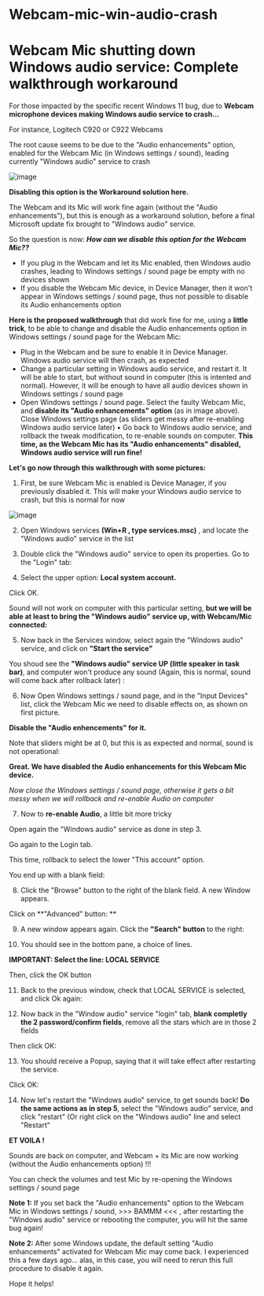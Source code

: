 # Webcam-mic-win-audio-crash
# Webcam Mic shutting down Windows audio service: Complete walkthrough workaround

For those impacted by the specific recent Windows 11 bug, due to **Webcam microphone devices making Windows audio service to crash...**

For instance, Logitech C920 or C922 Webcams

The root cause seems to be due to the "Audio enhancements" option, enabled for the Webcam Mic (in Windows settings / sound), leading currently "Windows audio" service to crash

![image](https://github.com/Pieloth/Webcam-mic-win-audio-crash/assets/73445512/596f4ba3-ace0-4559-94d1-65973eb8c0b6)

**Disabling this option is the Workaround solution here.**

The Webcam and its Mic will work fine again (without the "Audio enhancements"), but this is enough as a workaround solution, before a final Microsoft update fix brought to "Windows audio" service.

So the question is now: ***How can we disable this option for the Webcam Mic??***
* If you plug in the Webcam and let its Mic enabled, then Windows audio crashes, leading to Windows settings / sound page be empty with no devices shown
* If you disable the Webcam Mic device, in Device Manager, then it won't appear in Windows settings / sound page, thus not possible to disable its Audio enhancements option

**Here is the proposed walkthrough** that did work fine for me, using a **little trick**, to be able to change and disable the Audio enhancements option in Windows settings / sound page for the Webcam Mic:
* Plug in the Webcam and be sure to enable it in Device Manager. Windows audio service will then crash, as expected
* Change a particular setting in Windows audio service, and restart it. It will be able to start, but without sound in computer (this is intented and normal). However, it will be enough to have all audio devices shown in Windows settings / sound page
* Open Windows settings / sound page. Select the faulty Webcam Mic, and **disable its "Audio enhancements" option** (as in image above). Close Windows settings page (as sliders get messy after re-enabling Windows audio service later)
•	Go back to Windows audio service, and rollback the tweak modification, to re-enable sounds on computer. **This time, as the Webcam Mic has its "Audio enhancements" disabled, Windows audio service will run fine!**

**Let's go now through this walkthrough with some pictures:**

1. First, be sure Webcam Mic is enabled is Device Manager, if you previously disabled it. This will make your Windows audio service to crash, but this is normal for now

![image](https://github.com/Pieloth/Webcam-mic-win-audio-crash/assets/73445512/3a4d028e-d73f-40f8-8941-792d35a65cdc)

2. Open Windows services **(Win+R , type services.msc)** , and locate the "Windows audio" service in the list

3. Double click the "Windows audio" service to open its properties. Go to the "Login" tab:

4. Select the upper option: **Local system account.**

Click OK.

Sound will not work on computer with this particular setting, **but we will be able at least to bring the "Windows audio" service up, with Webcam/Mic connected:**

5. Now back in the Services window, select again the "Windows audio" service, and click on **"Start the service"**

You shoud see the **"Windows audio" service UP (little speaker in task bar)**, and computer won't produce any sound (Again, this is normal, sound will come back after rollback later) :

6. Now Open Windows settings / sound page, and in the "Input Devices" list, click the Webcam Mic we need to disable effects on, as shown on first picture.

**Disable the "Audio enhencements" for it.**

Note that sliders might be at 0, but this is as expected and normal, sound is not operational:

**Great. We have disabled the Audio enhancements for this Webcam Mic device.**

_Now close the Windows settings / sound page, otherwise it gets a bit messy when we will rollback and re-enable Audio on computer_

7. Now to **re-enable Audio**, a little bit more tricky

Open again the "Windows audio" service as done in step 3.

Go again to the Login tab.

This time, rollback to select the lower "This account" option.

You end up with a blank field:

8. Click the "Browse" button to the right of the blank field. A new Window appears.

Click on **"Advanced" button: **

9. A new window appears again. Click the **"Search" button** to the right:

10. You should see in the bottom pane, a choice of lines.

**IMPORTANT: Select the line: LOCAL SERVICE**

Then, click the OK button

11. Back to the previous window, check that LOCAL SERVICE is selected, and click Ok again:

12. Now back in the "Window audio" service "login" tab, **blank completly the 2 password/confirm fields**, remove all the stars which are in those 2 fields

Then click OK:

13. You should receive a Popup, saying that it will take effect after restarting the service.

Click OK:

14. Now let's restart the "Windows audio" service, to get sounds back!
**Do the same actions as in step 5**, select the "Windows audio" service, and click "restart" (Or right click on the "Windows audio" line and select "Restart"

**ET VOILA !**

Sounds are back on computer, and Webcam + its Mic are now working (without the Audio enhancements option) !!!

You can check the volumes and test Mic by re-opening the Windows settings / sound page

**Note 1:** If you set back the "Audio enhancements" option to the Webcam Mic in Windows settings / sound, >>> BAMMM <<< , after restarting the "Windows audio" service or rebooting the computer, you will hit the same bug again!

**Note 2:** After some Windows update, the default setting "Audio enhancements" activated for Webcam Mic may come back. I experienced this a few days ago... alas, in this case, you will need to rerun this full procedure to disable it again.

Hope it helps!
